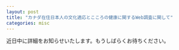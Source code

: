 ```yaml
---
layout: post
title: "カナダ在住日本人の文化適応とこころの健康に関するWeb調査に関して"
categories: misc
---
```


近日中に詳細をお知らせいたします。もうしばらくお待ちください。


